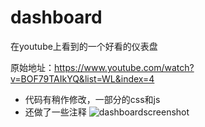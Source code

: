 # dashboard
在youtube上看到的一个好看的仪表盘

原始地址：https://www.youtube.com/watch?v=BOF79TAIkYQ&list=WL&index=4

- 代码有稍作修改，一部分的css和js
- 还做了一些注释
![dashboardscreenshot](https://user-images.githubusercontent.com/33573043/173006833-92fac994-c6fa-446a-bba8-18e49366514f.png)
